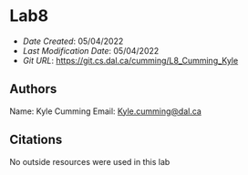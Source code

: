 # Lab8

* *Date Created*: 05/04/2022
* *Last Modification Date*: 05/04/2022
* *Git URL*: https://git.cs.dal.ca/cumming/L8_Cumming_Kyle

## Authors

Name: Kyle Cumming
Email: Kyle.cumming@dal.ca

## Citations

No outside resources were used in this lab


